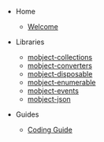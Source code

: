 - Home

  - [Welcome](/)

- Libraries

  - [mobject-collections](http://collections.mobject.org)
  - [mobject-converters](http://converters.mobject.org)
  - [mobject-disposable](http://disposable.mobject.org)
  - [mobject-enumerable](http://enumerable.mobject.org)
  - [mobject-events](http://events.mobject.org)
  - [mobject-json](http://json.mobject.org)

- Guides

  - [Coding Guide](https://benhar-dev.github.io/coding-convention/#/)
